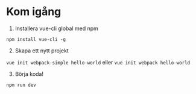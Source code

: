 # Kom igång

1. Installera vue-cli global med npm

`npm install vue-cli -g`

2. Skapa ett nytt projekt

`vue init webpack-simple hello-world` eller `vue init webpack hello-world`

3. Börja koda!

`npm run dev`
